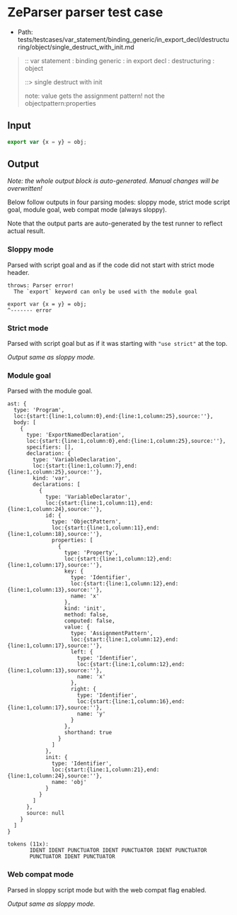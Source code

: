 # ZeParser parser test case

- Path: tests/testcases/var_statement/binding_generic/in_export_decl/destructuring/object/single_destruct_with_init.md

> :: var statement : binding generic : in export decl : destructuring : object
>
> ::> single destruct with init
>
> note: value gets the assignment pattern! not the objectpattern:properties

## Input

`````js
export var {x = y} = obj;
`````

## Output

_Note: the whole output block is auto-generated. Manual changes will be overwritten!_

Below follow outputs in four parsing modes: sloppy mode, strict mode script goal, module goal, web compat mode (always sloppy).

Note that the output parts are auto-generated by the test runner to reflect actual result.

### Sloppy mode

Parsed with script goal and as if the code did not start with strict mode header.

`````
throws: Parser error!
  The `export` keyword can only be used with the module goal

export var {x = y} = obj;
^------- error
`````

### Strict mode

Parsed with script goal but as if it was starting with `"use strict"` at the top.

_Output same as sloppy mode._

### Module goal

Parsed with the module goal.

`````
ast: {
  type: 'Program',
  loc:{start:{line:1,column:0},end:{line:1,column:25},source:''},
  body: [
    {
      type: 'ExportNamedDeclaration',
      loc:{start:{line:1,column:0},end:{line:1,column:25},source:''},
      specifiers: [],
      declaration: {
        type: 'VariableDeclaration',
        loc:{start:{line:1,column:7},end:{line:1,column:25},source:''},
        kind: 'var',
        declarations: [
          {
            type: 'VariableDeclarator',
            loc:{start:{line:1,column:11},end:{line:1,column:24},source:''},
            id: {
              type: 'ObjectPattern',
              loc:{start:{line:1,column:11},end:{line:1,column:18},source:''},
              properties: [
                {
                  type: 'Property',
                  loc:{start:{line:1,column:12},end:{line:1,column:17},source:''},
                  key: {
                    type: 'Identifier',
                    loc:{start:{line:1,column:12},end:{line:1,column:13},source:''},
                    name: 'x'
                  },
                  kind: 'init',
                  method: false,
                  computed: false,
                  value: {
                    type: 'AssignmentPattern',
                    loc:{start:{line:1,column:12},end:{line:1,column:17},source:''},
                    left: {
                      type: 'Identifier',
                      loc:{start:{line:1,column:12},end:{line:1,column:13},source:''},
                      name: 'x'
                    },
                    right: {
                      type: 'Identifier',
                      loc:{start:{line:1,column:16},end:{line:1,column:17},source:''},
                      name: 'y'
                    }
                  },
                  shorthand: true
                }
              ]
            },
            init: {
              type: 'Identifier',
              loc:{start:{line:1,column:21},end:{line:1,column:24},source:''},
              name: 'obj'
            }
          }
        ]
      },
      source: null
    }
  ]
}

tokens (11x):
       IDENT IDENT PUNCTUATOR IDENT PUNCTUATOR IDENT PUNCTUATOR
       PUNCTUATOR IDENT PUNCTUATOR
`````


### Web compat mode

Parsed in sloppy script mode but with the web compat flag enabled.

_Output same as sloppy mode._
